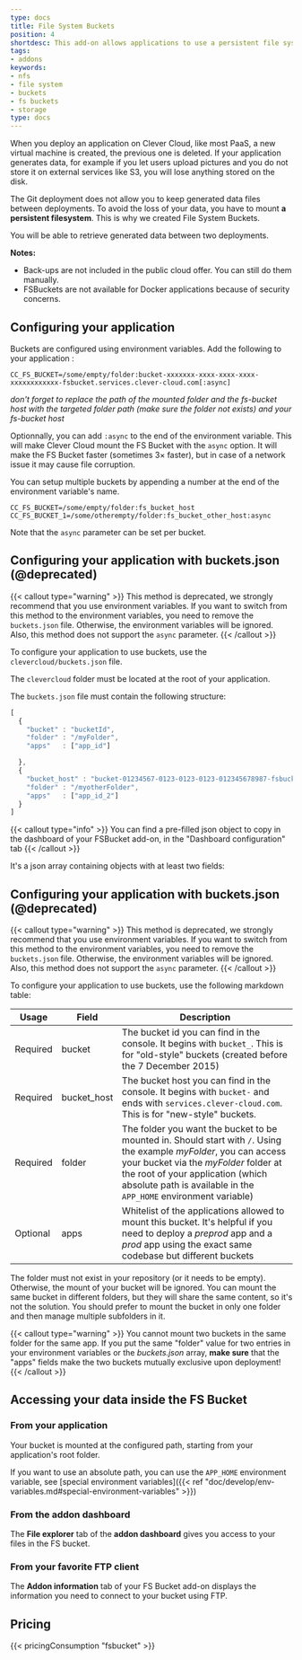 ```yaml
---
type: docs
title: File System Buckets
position: 4
shortdesc: This add-on allows applications to use a persistent file system, as git-based apps don't have one.
tags:
- addons
keywords:
- nfs
- file system
- buckets
- fs buckets
- storage
type: docs
---
```


When you deploy an application on Clever Cloud, like most PaaS, a new virtual machine is created, the previous one is deleted.
If your application generates data, for example if you let users upload pictures and you do not store it on external
services like S3, you will lose anything stored on the disk.

The Git deployment does not allow you to keep generated data files between deployments. To avoid the loss of your data,
you have to mount **a persistent filesystem**. This is why we created File System Buckets.

You will be able to retrieve generated data between two deployments.

**Notes:** 
- Back-ups are not included in the public cloud offer. You can still do them manually.
- FSBuckets are not available for Docker applications because of security concerns.

## Configuring your application

Buckets are configured using environment variables. Add the following to your application :

```
CC_FS_BUCKET=/some/empty/folder:bucket-xxxxxxx-xxxx-xxxx-xxxx-xxxxxxxxxxxx-fsbucket.services.clever-cloud.com[:async]
```
_don't forget to replace the path of the mounted folder and the fs-bucket host with the targeted folder path (make sure the folder not exists) and your fs-bucket host_ 

Optionnally, you can add `:async` to the end of the environment variable.
This will make Clever Cloud mount the FS Bucket with the `async` option.
It will make the FS Bucket faster (sometimes 3× faster), but in case of a network issue it may cause file
corruption.

You can setup multiple buckets by appending a number at the end of the environment variable's name.
```
CC_FS_BUCKET=/some/empty/folder:fs_bucket_host
CC_FS_BUCKET_1=/some/otherempty/folder:fs_bucket_other_host:async
```

Note that the `async` parameter can be set per bucket.

## Configuring your application with buckets.json (@deprecated)

{{< callout type="warning" >}}
This method is deprecated, we strongly recommend that you use environment variables.
If you want to switch from this method to the environment variables, you need to remove the `buckets.json` file. Otherwise, the environment variables will be ignored.
Also, this method does not support the `async` parameter.
{{< /callout >}}

To configure your application to use buckets, use the
`clevercloud/buckets.json` file.

The `clevercloud` folder must be located at the root of your application.

The `buckets.json` file must contain the following structure:

```javascript
[
  {
    "bucket" : "bucketId",
    "folder" : "/myFolder",
    "apps"   : ["app_id"]

  },
  {
    "bucket_host" : "bucket-01234567-0123-0123-0123-012345678987-fsbucket.services.clever-cloud.com",
    "folder" : "/myotherFolder",
    "apps"   : ["app_id_2"]
  }
]
```
{{< callout type="info" >}}
You can find a pre-filled json object to copy in the dashboard of your FSBucket add-on, in the "Dashboard configuration" tab
{{< /callout >}}

It's a json array containing objects with at least two fields:

## Configuring your application with buckets.json (@deprecated)

{{< callout type="warning" >}}
This method is deprecated, we strongly recommend that you use environment variables.
If you want to switch from this method to the environment variables, you need to remove the `buckets.json` file. Otherwise, the environment variables will be ignored.
Also, this method does not support the `async` parameter.
{{< /callout >}}

To configure your application to use buckets, use the following markdown table:

Usage    | Field        | Description
---------|--------------|--------------------------------------------------------------
Required | bucket       | The bucket id you can find in the console. It begins with `bucket_`. This is for "old-style" buckets (created before the 7 December 2015)
Required | bucket_host  | The bucket host you can find in the console. It begins with `bucket-` and ends with `services.clever-cloud.com`. This is for "new-style" buckets.
Required | folder       | The folder you want the bucket to be mounted in. Should start with `/`. Using the example *myFolder*, you can access your bucket via the *myFolder* folder at the root of your application (which absolute path is available in the `APP_HOME` environment variable)
Optional | apps         | Whitelist of the applications allowed to mount this bucket. It's helpful if you need to deploy a *preprod* app and a *prod* app using the exact same codebase but different buckets

The folder must not exist in your repository (or it needs to be empty). Otherwise, the mount of your bucket will be ignored.
You can mount the same bucket in different folders, but they will share the same content, so it's not the solution. You should prefer to mount the bucket in only one folder and then manage multiple subfolders in it.

{{< callout type="warning" >}}
You cannot mount two buckets in the same folder for the same app. If you put the same "folder" value for two entries in your environment variables or the *buckets.json* array, **make sure** that the "apps" fields make the two buckets mutually exclusive upon deployment!
{{< /callout >}}

## Accessing your data inside the FS Bucket

### From your application

Your bucket is mounted at the configured path, starting from your application's
root folder.

If you want to use an absolute path, you can use the `APP_HOME` environment
variable, see [special environment variables]({{< ref "doc/develop/env-variables.md#special-environment-variables" >}})

### From the addon dashboard

The **File explorer** tab of the **addon dashboard** gives you access to your files
in the FS bucket.

### From your favorite FTP client

The **Addon information** tab of your FS Bucket add-on displays the information
you need to connect to your bucket using FTP.

## Pricing

{{< pricingConsumption "fsbucket" >}}
